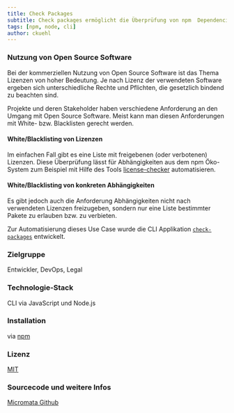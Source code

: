 ```yaml
---
title: Check Packages
subtitle: Check packages ermöglicht die Überprüfung von npm  Dependencies eines Projektes via whitelisting (oder blacklisting).
tags: [npm, node, cli]
author: ckuehl
---
```


### Nutzung von Open Source Software

Bei der kommerziellen Nutzung von Open Source Software ist das Thema Lizenzen von hoher Bedeutung. Je nach Lizenz der verwendeten Software  ergeben sich unterschiedliche Rechte und Pflichten, die gesetzlich  bindend zu beachten sind.

Projekte und deren Stakeholder haben verschiedene Anforderung an den  Umgang mit Open Source Software. Meist kann man diesen Anforderungen mit White- bzw. Blacklisten gerecht werden.

#### White/Blacklisting von Lizenzen

Im einfachen Fall gibt es eine Liste mit freigebenen (oder verbotenen) Lizenzen. Diese Überprüfung lässt für Abhängigkeiten aus dem npm Öko-System zum Beispiel mit Hilfe des Tools [license-checker](https://www.npmjs.com/package/license-checker) automatisieren.

#### White/Blacklisting von konkreten Abhängigkeiten

Es gibt jedoch auch die Anforderung Abhängigkeiten nicht nach  verwendeten Lizenzen freizugeben, sondern nur eine Liste bestimmter  Pakete zu erlauben bzw. zu verbieten.

Zur Automatisierung dieses Use Case wurde die CLI Applikation [`check-packages`](https://github.com/micromata/check-packages) entwickelt.

### Zielgruppe

Entwickler, DevOps, Legal

### Technologie-Stack

CLI via JavaScript und Node.js

### Installation

via [npm](https://www.npmjs.com/package/check-packages#install)

### Lizenz

[MIT](https://github.com/micromata/check-packages/blob/master/LICENSE)

### Sourcecode und weitere Infos

[Micromata Github](https://github.com/micromata/check-packages/blob/master/LICENSE)
